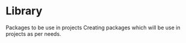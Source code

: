 # Library
Packages to be use in projects
Creating packages which will be use in projects as per needs.
